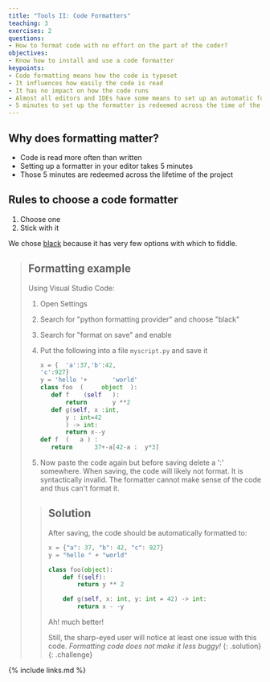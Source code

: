 ```yaml
---
title: "Tools II: Code Formatters"
teaching: 3
exercises: 2
questions:
- How to format code with no effort on the part of the coder?
objectives:
- Know how to install and use a code formatter
keypoints:
- Code formatting means how the code is typeset
- It influences how easily the code is read
- It has no impact on how the code runs
- Almost all editors and IDEs have some means to set up an automatic formatter
- 5 minutes to set up the formatter is redeemed across the time of the project i.e. the cost is close to nothing
---
```


## Why does formatting matter?

* Code is read more often than written
* Setting up a formatter in your editor takes 5 minutes
* Those 5 minutes are redeemed across the lifetime of the project

## Rules to choose a code formatter

1. Choose one
1. Stick with it

We chose [black](https://pypi.org/project/black/) because it has very few
options with which to fiddle.

>## Formatting example
>
> Using Visual Studio Code:
>
> 1. Open Settings
> 1. Search for "python formatting provider" and choose "black"
> 1. Search for "format on save" and enable
> 1. Put the following into a file `myscript.py` and save it
>
>    ```python
>    x = {  'a':37,'b':42,
>    'c':927}
>    y = 'hello '+       'world'
>    class foo  (     object  ):
>       def f    (self   ):
>           return       y **2
>       def g(self, x :int,
>           y : int=42
>           ) -> int:
>           return x--y
>    def f  (   a ) :
>       return      37+-a[42-a :  y*3]
>    ```
>
> 1. Now paste the code again but before saving delete a ':' somewhere. When
>    saving, the code will likely not format. It is syntactically invalid.
>    The formatter cannot make sense of the code and thus can't format it.
>
> >## Solution
> >
> > After saving, the code should be automatically formatted to:
> >
> > ```python
> > x = {"a": 37, "b": 42, "c": 927}
> > y = "hello " + "world"
> >
> > class foo(object):
> >     def f(self):
> >         return y ** 2
> >
> >     def g(self, x: int, y: int = 42) -> int:
> >         return x - -y
> > ```
> >
> > Ah! much better!
> >
> > Still, the sharp-eyed user will notice at least one issue with this code.
> > *Formatting code does not make it less buggy!*
> {: .solution}
{: .challenge}

{% include links.md %}
